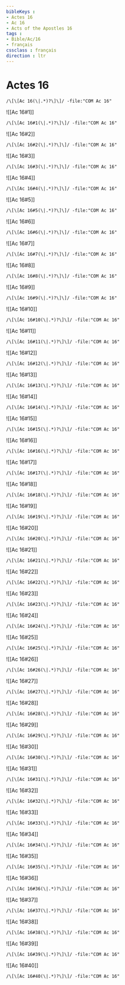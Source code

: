 ```yaml
---
bibleKeys : 
- Actes 16
- Ac 16
- Acts of the Apostles 16
tags : 
- Bible/Ac/16
- français
cssclass : français
direction : ltr
---
```


# Actes 16

```query
/\[\[Ac 16(\|.*)?\]\]/ -file:"COM Ac 16"
```



![[Ac 16#1]]

```query
/\[\[Ac 16#1(\|.*)?\]\]/ -file:"COM Ac 16"
```

![[Ac 16#2]]

```query
/\[\[Ac 16#2(\|.*)?\]\]/ -file:"COM Ac 16"
```

![[Ac 16#3]]

```query
/\[\[Ac 16#3(\|.*)?\]\]/ -file:"COM Ac 16"
```

![[Ac 16#4]]

```query
/\[\[Ac 16#4(\|.*)?\]\]/ -file:"COM Ac 16"
```

![[Ac 16#5]]

```query
/\[\[Ac 16#5(\|.*)?\]\]/ -file:"COM Ac 16"
```

![[Ac 16#6]]

```query
/\[\[Ac 16#6(\|.*)?\]\]/ -file:"COM Ac 16"
```

![[Ac 16#7]]

```query
/\[\[Ac 16#7(\|.*)?\]\]/ -file:"COM Ac 16"
```

![[Ac 16#8]]

```query
/\[\[Ac 16#8(\|.*)?\]\]/ -file:"COM Ac 16"
```

![[Ac 16#9]]

```query
/\[\[Ac 16#9(\|.*)?\]\]/ -file:"COM Ac 16"
```

![[Ac 16#10]]

```query
/\[\[Ac 16#10(\|.*)?\]\]/ -file:"COM Ac 16"
```

![[Ac 16#11]]

```query
/\[\[Ac 16#11(\|.*)?\]\]/ -file:"COM Ac 16"
```

![[Ac 16#12]]

```query
/\[\[Ac 16#12(\|.*)?\]\]/ -file:"COM Ac 16"
```

![[Ac 16#13]]

```query
/\[\[Ac 16#13(\|.*)?\]\]/ -file:"COM Ac 16"
```

![[Ac 16#14]]

```query
/\[\[Ac 16#14(\|.*)?\]\]/ -file:"COM Ac 16"
```

![[Ac 16#15]]

```query
/\[\[Ac 16#15(\|.*)?\]\]/ -file:"COM Ac 16"
```

![[Ac 16#16]]

```query
/\[\[Ac 16#16(\|.*)?\]\]/ -file:"COM Ac 16"
```

![[Ac 16#17]]

```query
/\[\[Ac 16#17(\|.*)?\]\]/ -file:"COM Ac 16"
```

![[Ac 16#18]]

```query
/\[\[Ac 16#18(\|.*)?\]\]/ -file:"COM Ac 16"
```

![[Ac 16#19]]

```query
/\[\[Ac 16#19(\|.*)?\]\]/ -file:"COM Ac 16"
```

![[Ac 16#20]]

```query
/\[\[Ac 16#20(\|.*)?\]\]/ -file:"COM Ac 16"
```

![[Ac 16#21]]

```query
/\[\[Ac 16#21(\|.*)?\]\]/ -file:"COM Ac 16"
```

![[Ac 16#22]]

```query
/\[\[Ac 16#22(\|.*)?\]\]/ -file:"COM Ac 16"
```

![[Ac 16#23]]

```query
/\[\[Ac 16#23(\|.*)?\]\]/ -file:"COM Ac 16"
```

![[Ac 16#24]]

```query
/\[\[Ac 16#24(\|.*)?\]\]/ -file:"COM Ac 16"
```

![[Ac 16#25]]

```query
/\[\[Ac 16#25(\|.*)?\]\]/ -file:"COM Ac 16"
```

![[Ac 16#26]]

```query
/\[\[Ac 16#26(\|.*)?\]\]/ -file:"COM Ac 16"
```

![[Ac 16#27]]

```query
/\[\[Ac 16#27(\|.*)?\]\]/ -file:"COM Ac 16"
```

![[Ac 16#28]]

```query
/\[\[Ac 16#28(\|.*)?\]\]/ -file:"COM Ac 16"
```

![[Ac 16#29]]

```query
/\[\[Ac 16#29(\|.*)?\]\]/ -file:"COM Ac 16"
```

![[Ac 16#30]]

```query
/\[\[Ac 16#30(\|.*)?\]\]/ -file:"COM Ac 16"
```

![[Ac 16#31]]

```query
/\[\[Ac 16#31(\|.*)?\]\]/ -file:"COM Ac 16"
```

![[Ac 16#32]]

```query
/\[\[Ac 16#32(\|.*)?\]\]/ -file:"COM Ac 16"
```

![[Ac 16#33]]

```query
/\[\[Ac 16#33(\|.*)?\]\]/ -file:"COM Ac 16"
```

![[Ac 16#34]]

```query
/\[\[Ac 16#34(\|.*)?\]\]/ -file:"COM Ac 16"
```

![[Ac 16#35]]

```query
/\[\[Ac 16#35(\|.*)?\]\]/ -file:"COM Ac 16"
```

![[Ac 16#36]]

```query
/\[\[Ac 16#36(\|.*)?\]\]/ -file:"COM Ac 16"
```

![[Ac 16#37]]

```query
/\[\[Ac 16#37(\|.*)?\]\]/ -file:"COM Ac 16"
```

![[Ac 16#38]]

```query
/\[\[Ac 16#38(\|.*)?\]\]/ -file:"COM Ac 16"
```

![[Ac 16#39]]

```query
/\[\[Ac 16#39(\|.*)?\]\]/ -file:"COM Ac 16"
```

![[Ac 16#40]]

```query
/\[\[Ac 16#40(\|.*)?\]\]/ -file:"COM Ac 16"
```

